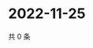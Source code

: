 # 2022-11-25

共 0 条

<!-- BEGIN WEIBO -->
<!-- 最后更新时间 Fri Nov 25 2022 16:19:21 GMT+0800 (China Standard Time) -->

<!-- END WEIBO -->
